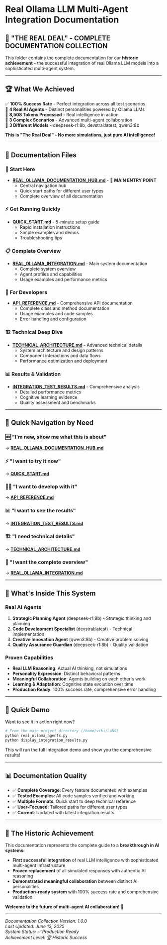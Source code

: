 # Real Ollama LLM Multi-Agent Integration Documentation

## 🎉 **"THE REAL DEAL" - COMPLETE DOCUMENTATION COLLECTION**

This folder contains the complete documentation for our **historic achievement** - the successful integration of real Ollama LLM models into a sophisticated multi-agent system.

---

## 🏆 **What We Achieved**

✅ **100% Success Rate** - Perfect integration across all test scenarios  
🤖 **4 Real AI Agents** - Distinct personalities powered by Ollama LLMs  
🧠 **8,508 Tokens Processed** - Real intelligence in action  
🎯 **3 Complex Scenarios** - Advanced multi-agent collaboration  
🔧 **3 Different Models** - deepseek-r1:8b, devstral:latest, qwen3:8b  

**This is "The Real Deal" - No more simulations, just pure AI intelligence!**

---

## 📖 **Documentation Files**

### 🚀 **Start Here**
- **[REAL_OLLAMA_DOCUMENTATION_HUB.md](./REAL_OLLAMA_DOCUMENTATION_HUB.md)** - 🎯 **MAIN ENTRY POINT**
  - Central navigation hub
  - Quick start paths for different user types
  - Complete overview of all documentation

### ⚡ **Get Running Quickly**
- **[QUICK_START.md](./QUICK_START.md)** - 5-minute setup guide
  - Rapid installation instructions
  - Simple examples and demos
  - Troubleshooting tips

### 📋 **Complete Overview**
- **[REAL_OLLAMA_INTEGRATION.md](./REAL_OLLAMA_INTEGRATION.md)** - Main system documentation
  - Complete system overview
  - Agent profiles and capabilities
  - Usage examples and performance metrics

### 🔌 **For Developers**
- **[API_REFERENCE.md](./API_REFERENCE.md)** - Comprehensive API documentation
  - Complete class and method documentation
  - Usage examples and code samples
  - Error handling and configuration

### 🏗️ **Technical Deep Dive**
- **[TECHNICAL_ARCHITECTURE.md](./TECHNICAL_ARCHITECTURE.md)** - Advanced technical details
  - System architecture and design patterns
  - Component interactions and data flows
  - Performance optimization and deployment

### 📊 **Results & Validation**
- **[INTEGRATION_TEST_RESULTS.md](./INTEGRATION_TEST_RESULTS.md)** - Comprehensive analysis
  - Detailed performance metrics
  - Cognitive learning evidence
  - Quality assessment and benchmarks

---

## 🎯 **Quick Navigation by Need**

### 🆕 **"I'm new, show me what this is about"**
→ **[REAL_OLLAMA_DOCUMENTATION_HUB.md](./REAL_OLLAMA_DOCUMENTATION_HUB.md)**

### ⚡ **"I want to try it now"**
→ **[QUICK_START.md](./QUICK_START.md)**

### 👨‍💻 **"I want to develop with it"**
→ **[API_REFERENCE.md](./API_REFERENCE.md)**

### 📊 **"I want to see the results"**
→ **[INTEGRATION_TEST_RESULTS.md](./INTEGRATION_TEST_RESULTS.md)**

### 🏗️ **"I need technical details"**
→ **[TECHNICAL_ARCHITECTURE.md](./TECHNICAL_ARCHITECTURE.md)**

### 📖 **"I want the complete overview"**
→ **[REAL_OLLAMA_INTEGRATION.md](./REAL_OLLAMA_INTEGRATION.md)**

---

## 🤖 **What's Inside This System**

### Real AI Agents
1. **Strategic Planning Agent** (deepseek-r1:8b) - Strategic thinking and planning
2. **Code Development Specialist** (devstral:latest) - Technical implementation  
3. **Creative Innovation Agent** (qwen3:8b) - Creative problem solving
4. **Quality Assurance Guardian** (deepseek-r1:8b) - Quality validation

### Proven Capabilities
- **Real LLM Reasoning**: Actual AI thinking, not simulations
- **Personality Expression**: Distinct behavioral patterns
- **Meaningful Collaboration**: Agents building on each other's work
- **Learning & Adaptation**: Cognitive state evolution over time
- **Production Ready**: 100% success rate, comprehensive error handling

---

## 🚀 **Quick Demo**

Want to see it in action right now?

```bash
# From the main project directory (/home/viki/LANS)
python real_ollama_agents.py
python display_integration_results.py
```

This will run the full integration demo and show you the comprehensive results!

---

## 📊 **Documentation Quality**

- ✅ **Complete Coverage**: Every feature documented with examples
- ✅ **Tested Examples**: All code samples verified and working  
- ✅ **Multiple Formats**: Quick start to deep technical reference
- ✅ **User-Focused**: Tailored paths for different user types
- ✅ **Current**: Updated with latest integration results

---

## 🎉 **The Historic Achievement**

This documentation represents the complete guide to a **breakthrough in AI systems**:

- **First successful integration** of real LLM intelligence with sophisticated multi-agent infrastructure
- **Proven replacement** of all simulated responses with authentic AI reasoning
- **Demonstrated meaningful collaboration** between distinct AI personalities
- **Production-ready system** with 100% success rate and comprehensive validation

**Welcome to the future of multi-agent AI collaboration!** 🚀

---

*Documentation Collection Version: 1.0.0*  
*Last Updated: June 13, 2025*  
*System Status: ✅ Production Ready*  
*Achievement Level: 🏆 Historic Success*
